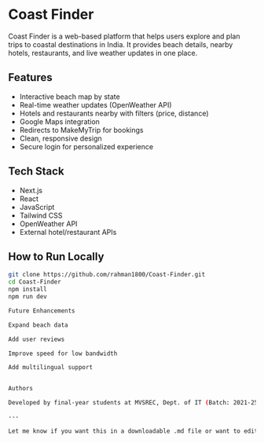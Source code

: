 
# Coast Finder

Coast Finder is a web-based platform that helps users explore and plan trips to coastal destinations in India. It provides beach details, nearby hotels, restaurants, and live weather updates in one place.

## Features

- Interactive beach map by state
- Real-time weather updates (OpenWeather API)
- Hotels and restaurants nearby with filters (price, distance)
- Google Maps integration
- Redirects to MakeMyTrip for bookings
- Clean, responsive design
- Secure login for personalized experience

## Tech Stack

- Next.js
- React
- JavaScript
- Tailwind CSS
- OpenWeather API
- External hotel/restaurant APIs

## How to Run Locally

```bash
git clone https://github.com/rahman1800/Coast-Finder.git
cd Coast-Finder
npm install
npm run dev

Future Enhancements

Expand beach data

Add user reviews

Improve speed for low bandwidth

Add multilingual support


Authors

Developed by final-year students at MVSREC, Dept. of IT (Batch: 2021-25)

---

Let me know if you want this in a downloadable .md file or want to edit it further!
